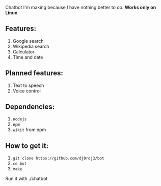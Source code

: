 Chatbot I'm making because I have nothing better to do.
**Works only on Linux**

## Features:
1. Google search
2. Wikipedia search
3. Calculator
4. Time and date

## Planned features:
1. Text to speech
2. Voice control

## Dependencies:
1. ```nodejs```
2. ```npm```
3. ```wikit``` from npm

## How to get it:
1. ```git clone https://github.com/dj0rdj3/bot```
2. ```cd bot```
3. ```make```

Run it with ./chatbot
